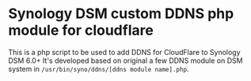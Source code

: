 # Synology DSM custom DDNS php module for cloudflare
This is a php script to be used to add DDNS for CloudFlare to Synology DSM 6.0+
It's developed based on original a few DDNS module on DSM system in `/usr/bin/syno/ddns/[ddns module name].php`.
